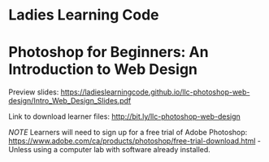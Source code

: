 # Ladies Learning Code
# Photoshop for Beginners: An Introduction to Web Design

Preview slides: https://ladieslearningcode.github.io/llc-photoshop-web-design/Intro_Web_Design_Slides.pdf

Link to download learner files: http://bit.ly/llc-photoshop-web-design

*NOTE* Learners will need to sign up for a free trial of Adobe Photoshop: https://www.adobe.com/ca/products/photoshop/free-trial-download.html - Unless using a computer lab with software already installed. 
